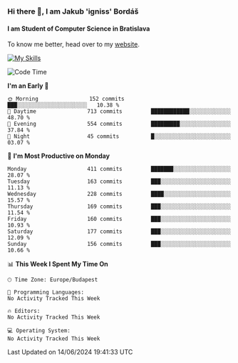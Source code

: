 ### Hi there 👋, I am Jakub 'igniss' Bordáš

#### I am Student of Computer Science in Bratislava
To know me better, head over to my [website](https://bordas.sk).

[![My Skills](https://skillicons.dev/icons?i=js,html,css,figma,svelte,java,kotlin,python,postgresql,typescript,nest,nodejs)](https://bordas.sk)


<!--START_SECTION:waka-->
![Code Time](http://img.shields.io/badge/Code%20Time-1%2C480%20hrs%2012%20mins-blue)

**I'm an Early 🐤** 

```text
🌞 Morning                152 commits         ███░░░░░░░░░░░░░░░░░░░░░░   10.38 % 
🌆 Daytime                713 commits         ████████████░░░░░░░░░░░░░   48.70 % 
🌃 Evening                554 commits         █████████░░░░░░░░░░░░░░░░   37.84 % 
🌙 Night                  45 commits          █░░░░░░░░░░░░░░░░░░░░░░░░   03.07 % 
```
📅 **I'm Most Productive on Monday** 

```text
Monday                   411 commits         ███████░░░░░░░░░░░░░░░░░░   28.07 % 
Tuesday                  163 commits         ███░░░░░░░░░░░░░░░░░░░░░░   11.13 % 
Wednesday                228 commits         ████░░░░░░░░░░░░░░░░░░░░░   15.57 % 
Thursday                 169 commits         ███░░░░░░░░░░░░░░░░░░░░░░   11.54 % 
Friday                   160 commits         ███░░░░░░░░░░░░░░░░░░░░░░   10.93 % 
Saturday                 177 commits         ███░░░░░░░░░░░░░░░░░░░░░░   12.09 % 
Sunday                   156 commits         ███░░░░░░░░░░░░░░░░░░░░░░   10.66 % 
```


📊 **This Week I Spent My Time On** 

```text
🕑︎ Time Zone: Europe/Budapest

💬 Programming Languages: 
No Activity Tracked This Week

🔥 Editors: 
No Activity Tracked This Week

💻 Operating System: 
No Activity Tracked This Week
```


 Last Updated on 14/06/2024 19:41:33 UTC
<!--END_SECTION:waka-->

